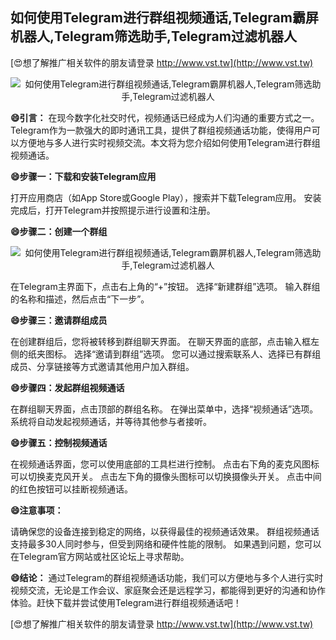 ## **如何使用Telegram进行群组视频通话,Telegram霸屏机器人,Telegram筛选助手,Telegram过滤机器人**

[😍想了解推广相关软件的朋友请登录 http://www.vst.tw](http://www.vst.tw)

 <center><img src="https://vst.tw/MP4/tuiguang/png/3.png" alt="如何使用Telegram进行群组视频通话,Telegram霸屏机器人,Telegram筛选助手,Telegram过滤机器人"></center>

**😄引言：**
在现今数字化社交时代，视频通话已经成为人们沟通的重要方式之一。Telegram作为一款强大的即时通讯工具，提供了群组视频通话功能，使得用户可以方便地与多人进行实时视频交流。本文将为您介绍如何使用Telegram进行群组视频通话。

**😄步骤一：下载和安装Telegram应用**

打开应用商店（如App Store或Google Play），搜索并下载Telegram应用。
安装完成后，打开Telegram并按照提示进行设置和注册。

**😄步骤二：创建一个群组**

 <center><img src="https://vst.tw/MP4/tuiguang/png/6.png" alt="如何使用Telegram进行群组视频通话,Telegram霸屏机器人,Telegram筛选助手,Telegram过滤机器人"></center>

在Telegram主界面下，点击右上角的“+”按钮。
选择“新建群组”选项。
输入群组的名称和描述，然后点击“下一步”。

**😄步骤三：邀请群组成员**

在创建群组后，您将被转移到群组聊天界面。
在聊天界面的底部，点击输入框左侧的纸夹图标。
选择“邀请到群组”选项。
您可以通过搜索联系人、选择已有群组成员、分享链接等方式邀请其他用户加入群组。

**😄步骤四：发起群组视频通话**

在群组聊天界面，点击顶部的群组名称。
在弹出菜单中，选择“视频通话”选项。
系统将自动发起视频通话，并等待其他参与者接听。

**😄步骤五：控制视频通话**

在视频通话界面，您可以使用底部的工具栏进行控制。
点击右下角的麦克风图标可以切换麦克风开关。
点击左下角的摄像头图标可以切换摄像头开关。
点击中间的红色按钮可以挂断视频通话。

**😄注意事项：**

请确保您的设备连接到稳定的网络，以获得最佳的视频通话效果。
群组视频通话支持最多30人同时参与，但受到网络和硬件性能的限制。
如果遇到问题，您可以在Telegram官方网站或社区论坛上寻求帮助。

**😄结论：**
通过Telegram的群组视频通话功能，我们可以方便地与多个人进行实时视频交流，无论是工作会议、家庭聚会还是远程学习，都能得到更好的沟通和协作体验。赶快下载并尝试使用Telegram进行群组视频通话吧！

[😍想了解推广相关软件的朋友请登录 http://www.vst.tw](http://www.vst.tw)



